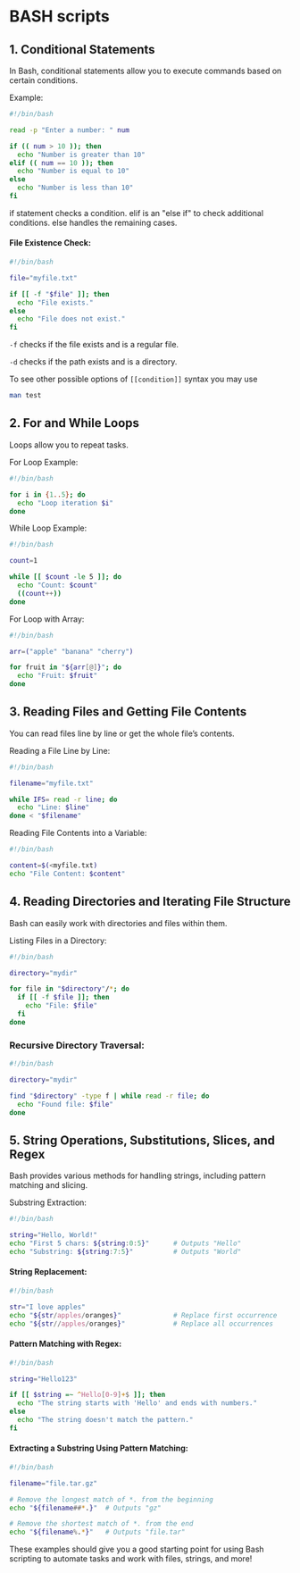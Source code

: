 # BASH scripts

## 1. Conditional Statements
In Bash, conditional statements allow you to execute commands based on certain conditions.

Example:
```bash
#!/bin/bash

read -p "Enter a number: " num

if (( num > 10 )); then
  echo "Number is greater than 10"
elif (( num == 10 )); then
  echo "Number is equal to 10"
else
  echo "Number is less than 10"
fi
```
if statement checks a condition.
elif is an "else if" to check additional conditions.
else handles the remaining cases.

#### File Existence Check:

```bash
#!/bin/bash

file="myfile.txt"

if [[ -f "$file" ]]; then
  echo "File exists."
else
  echo "File does not exist."
fi
```
`-f` checks if the file exists and is a regular file.

`-d` checks if the path exists and is a directory.

To see other possible options of `[[condition]]` syntax you may use 
```bash
man test
```


## 2. For and While Loops
Loops allow you to repeat tasks.

For Loop Example:

```bash
#!/bin/bash

for i in {1..5}; do
  echo "Loop iteration $i"
done
```

While Loop Example:
```bash
#!/bin/bash

count=1

while [[ $count -le 5 ]]; do
  echo "Count: $count"
  ((count++))
done
```

For Loop with Array:
```bash
#!/bin/bash

arr=("apple" "banana" "cherry")

for fruit in "${arr[@]}"; do
  echo "Fruit: $fruit"
done
```

## 3. Reading Files and Getting File Contents
You can read files line by line or get the whole file’s contents.

Reading a File Line by Line:

```bash
#!/bin/bash

filename="myfile.txt"

while IFS= read -r line; do
  echo "Line: $line"
done < "$filename"
```

Reading File Contents into a Variable:

```bash
#!/bin/bash

content=$(<myfile.txt)
echo "File Content: $content"
```

## 4. Reading Directories and Iterating File Structure
Bash can easily work with directories and files within them.

Listing Files in a Directory:

```bash
#!/bin/bash

directory="mydir"

for file in "$directory"/*; do
  if [[ -f $file ]]; then
    echo "File: $file"
  fi
done
```

### Recursive Directory Traversal:

```bash
#!/bin/bash

directory="mydir"

find "$directory" -type f | while read -r file; do
  echo "Found file: $file"
done
```

## 5. String Operations, Substitutions, Slices, and Regex
Bash provides various methods for handling strings, including pattern matching and slicing.

Substring Extraction:
```bash
#!/bin/bash

string="Hello, World!"
echo "First 5 chars: ${string:0:5}"      # Outputs "Hello"
echo "Substring: ${string:7:5}"          # Outputs "World"
```

#### String Replacement:
```bash
#!/bin/bash

str="I love apples"
echo "${str/apples/oranges}"             # Replace first occurrence
echo "${str//apples/oranges}"            # Replace all occurrences
```

#### Pattern Matching with Regex:
```bash
#!/bin/bash

string="Hello123"

if [[ $string =~ ^Hello[0-9]+$ ]]; then
  echo "The string starts with 'Hello' and ends with numbers."
else
  echo "The string doesn't match the pattern."
fi
```

#### Extracting a Substring Using Pattern Matching:

```bash
#!/bin/bash

filename="file.tar.gz"

# Remove the longest match of *. from the beginning
echo "${filename##*.}"  # Outputs "gz"

# Remove the shortest match of *. from the end
echo "${filename%.*}"   # Outputs "file.tar"
```

These examples should give you a good starting point for using Bash scripting to automate tasks and work with files, strings, and more!